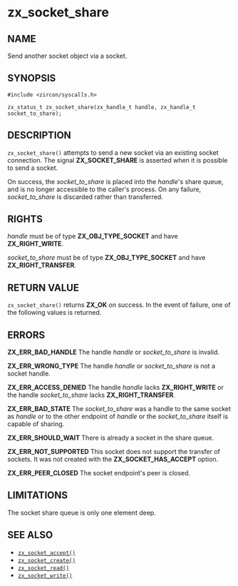 # zx_socket_share

## NAME

<!-- Updated by update-docs-from-abigen, do not edit. -->

Send another socket object via a socket.

## SYNOPSIS

<!-- Updated by update-docs-from-abigen, do not edit. -->

```
#include <zircon/syscalls.h>

zx_status_t zx_socket_share(zx_handle_t handle, zx_handle_t socket_to_share);
```

## DESCRIPTION

`zx_socket_share()` attempts to send a new socket via an existing socket
connection.  The signal **ZX_SOCKET_SHARE** is asserted when it is possible
to send a socket.

On success, the *socket_to_share* is placed into the *handle*'s share
queue, and is no longer accessible to the caller's process. On any
failure, *socket_to_share* is discarded rather than transferred.

## RIGHTS

<!-- Updated by update-docs-from-abigen, do not edit. -->

*handle* must be of type **ZX_OBJ_TYPE_SOCKET** and have **ZX_RIGHT_WRITE**.

*socket_to_share* must be of type **ZX_OBJ_TYPE_SOCKET** and have **ZX_RIGHT_TRANSFER**.

## RETURN VALUE

`zx_socket_share()` returns **ZX_OK** on success.  In the event of failure,
one of the following values is returned.

## ERRORS

**ZX_ERR_BAD_HANDLE**  The handle *handle* or *socket_to_share* is invalid.

**ZX_ERR_WRONG_TYPE**  The handle *handle* or *socket_to_share* is not a socket handle.

**ZX_ERR_ACCESS_DENIED**  The handle *handle* lacks **ZX_RIGHT_WRITE** or
the handle *socket_to_share* lacks **ZX_RIGHT_TRANSFER**.

**ZX_ERR_BAD_STATE**  The *socket_to_share* was a handle to the same socket
as *handle* or to the other endpoint of *handle* or the *socket_to_share* itself
is capable of sharing.

**ZX_ERR_SHOULD_WAIT**  There is already a socket in the share queue.

**ZX_ERR_NOT_SUPPORTED**  This socket does not support the transfer of sockets.
It was not created with the **ZX_SOCKET_HAS_ACCEPT** option.

**ZX_ERR_PEER_CLOSED** The socket endpoint's peer is closed.

## LIMITATIONS

The socket share queue is only one element deep.

## SEE ALSO

 - [`zx_socket_accept()`]
 - [`zx_socket_create()`]
 - [`zx_socket_read()`]
 - [`zx_socket_write()`]

<!-- References updated by update-docs-from-abigen, do not edit. -->

[`zx_socket_accept()`]: socket_accept.md
[`zx_socket_create()`]: socket_create.md
[`zx_socket_read()`]: socket_read.md
[`zx_socket_write()`]: socket_write.md
